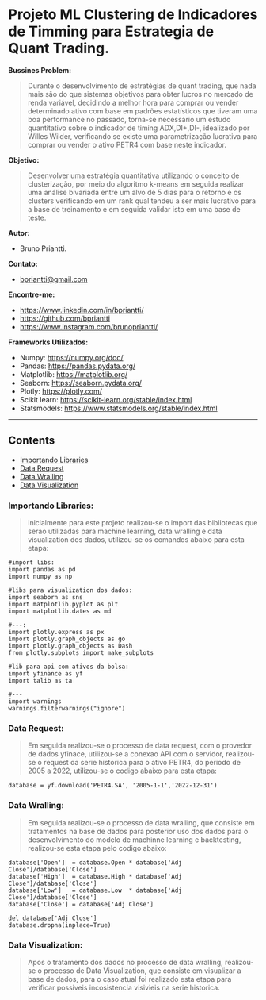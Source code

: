 # Projeto ML Clustering de Indicadores de Timming para Estrategia de Quant Trading.

__Bussines Problem:__

> Durante o desenvolvimento de estratégias de quant trading, que nada mais são do que sistemas objetivos para obter lucros no mercado de renda variável, decidindo a melhor hora para comprar ou vender determinado ativo com base em padrões estatísticos que tiveram uma boa performance no passado, torna-se necessário um estudo quantitativo sobre o indicador de timing ADX,DI+,DI-, idealizado por Willes Wilder, verificando se existe uma parametrização lucrativa para comprar ou vender o ativo PETR4 com base neste indicador.

__Objetivo:__

> Desenvolver uma estratégia quantitativa utilizando o conceito de clusterização, por meio do algoritmo k-means em seguida realizar uma análise bivariada entre um alvo de 5 dias para o retorno e os clusters verificando em um rank qual tendeu a ser mais lucrativo para a base de treinamento e em seguida validar isto em uma base de teste.

__Autor:__  
   - Bruno Priantti.
    
__Contato:__  
  - bpriantti@gmail.com

__Encontre-me:__  
   -  https://www.linkedin.com/in/bpriantti/  
   -  https://github.com/bpriantti
   -  https://www.instagram.com/brunopriantti/
   
__Frameworks Utilizados:__

- Numpy: https://numpy.org/doc/  
- Pandas: https://pandas.pydata.org/
- Matplotlib: https://matplotlib.org/ 
- Seaborn: https://seaborn.pydata.org/  
- Plotly: https://plotly.com/  
- Scikit learn: https://scikit-learn.org/stable/index.html
- Statsmodels: https://www.statsmodels.org/stable/index.html

___

## Contents
 - [Importando Libraries](#importando-libraries) 
 - [Data Request](#data-request) 
 - [Data Wralling](#data-wralling)
 - [Data Visualization](#data-visualization)

### Importando Libraries:
> inicialmente para este projeto realizou-se o import das bibliotecas que serao utilizadas para machine learning, data wralling e data visualization dos dados, utilizou-se os comandos abaixo para esta etapa:

```
#import libs:
import pandas as pd
import numpy as np

#libs para visualization dos dados:
import seaborn as sns
import matplotlib.pyplot as plt
import matplotlib.dates as md

#---:
import plotly.express as px
import plotly.graph_objects as go
import plotly.graph_objects as Dash
from plotly.subplots import make_subplots

#lib para api com ativos da bolsa:
import yfinance as yf
import talib as ta

#---
import warnings
warnings.filterwarnings("ignore")
```

### Data Request:

> Em seguida realizou-se o processo de data request, com o provedor de dados yfinace, utilizou-se a conexao API com o servidor, realizou-se o request da serie historica para o ativo PETR4, do periodo de 2005 a 2022, utilizou-se o codigo abaixo para esta etapa:

```
database = yf.download('PETR4.SA', '2005-1-1','2022-12-31')
```

### Data Wralling:

> Em seguida realizou-se o processo de data wralling, que consiste em tratamentos na base de dados para posterior uso dos dados para o desenvolvimento do modelo de machinne learning e backtesting, realizou-se esta etapa pelo codigo abaixo:

```
database['Open']  = database.Open * database['Adj Close']/database['Close']
database['High']  = database.High * database['Adj Close']/database['Close']
database['Low']   = database.Low  * database['Adj Close']/database['Close']
database['Close'] = database['Adj Close']

del database['Adj Close']
database.dropna(inplace=True)
```
### Data Visualization:

> Apos o tratamento dos dados no processo de data wralling, realizou-se o processo de Data Visualization, que consiste em visualizar a base de dados, para o caso atual foi realizado esta etapa para verificar possiveis incosistencia visivieis na serie historica.
